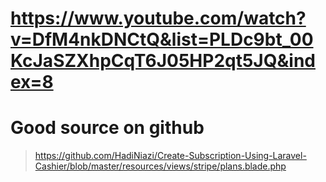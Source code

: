 # https://www.youtube.com/watch?v=DfM4nkDNCtQ&list=PLDc9bt_00KcJaSZXhpCqT6J05HP2qt5JQ&index=8

# Good source on github

> https://github.com/HadiNiazi/Create-Subscription-Using-Laravel-Cashier/blob/master/resources/views/stripe/plans.blade.php
